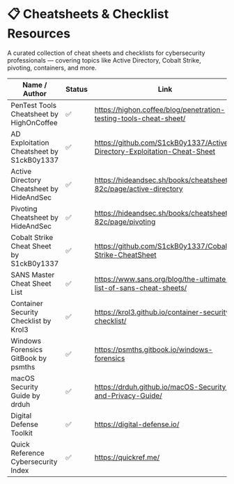 # 📋 Cheatsheets & Checklist Resources

A curated collection of cheat sheets and checklists for cybersecurity professionals — covering topics like Active Directory, Cobalt Strike, pivoting, containers, and more.

| Name / Author                                      | Status | Link                                                                 |
|---------------------------------------------------|--------|----------------------------------------------------------------------|
| PenTest Tools Cheatsheet by HighOnCoffee          | ✅     | https://highon.coffee/blog/penetration-testing-tools-cheat-sheet/   |
| AD Exploitation Cheatsheet by S1ckB0y1337         | ✅     | https://github.com/S1ckB0y1337/Active-Directory-Exploitation-Cheat-Sheet |
| Active Directory Cheatsheet by HideAndSec         | ✅     | https://hideandsec.sh/books/cheatsheets-82c/page/active-directory   |
| Pivoting Cheatsheet by HideAndSec                 | ✅     | https://hideandsec.sh/books/cheatsheets-82c/page/pivoting           |
| Cobalt Strike Cheat Sheet by S1ckB0y1337          | ✅     | https://github.com/S1ckB0y1337/Cobalt-Strike-CheatSheet             |
| SANS Master Cheat Sheet List                      | ✅     | https://www.sans.org/blog/the-ultimate-list-of-sans-cheat-sheets/   |
| Container Security Checklist by Krol3             | ✅     | https://krol3.github.io/container-security-checklist/               |
| Windows Forensics GitBook by psmths               | ✅     | https://psmths.gitbook.io/windows-forensics                          |
| macOS Security Guide by drduh                     | ✅     | https://drduh.github.io/macOS-Security-and-Privacy-Guide/            |
| Digital Defense Toolkit                           | ✅     | https://digital-defense.io/                                         |
| Quick Reference Cybersecurity Index               | ✅     | https://quickref.me/                                                |
